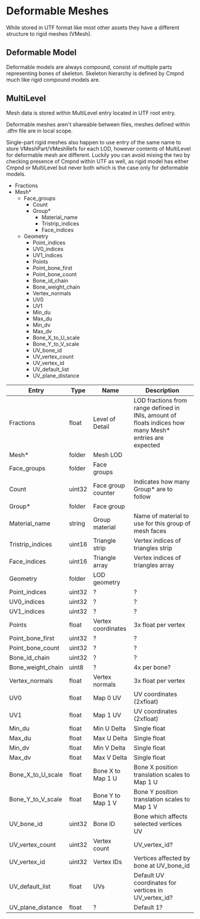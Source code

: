 Deformable Meshes
=================

While stored in UTF format like most other assets they have a different
structure to rigid meshes (VMesh).

Deformable Model
----------------

Deformable models are always compound, consist of multiple parts
representing bones of skeleton. Skeleton hierarchy is defined by Cmpnd
much like rigid compound models are.

MultiLevel
----------

Mesh data is stored within MultiLevel entry located in UTF root entry.

Deformable meshes aren't shareable between files, meshes defined within
.dfm file are in local scope.

Single-part rigid meshes also happen to use entry of the same name to
store VMeshPart/VMeshRefs for each LOD, however contents of MultiLevel
for deformable mesh are different. Luckily you can avoid mixing the two
by checking presence of Cmpnd within UTF as well, as rigid model has
either Cmpnd or MultiLevel but never both which is the case only for
deformable models.

-   Fractions
-   Mesh\*
    -   Face\_groups
        -   Count
        -   Group\*
            -   Material\_name
            -   Tristrip\_indices
            -   Face\_indices
    -   Geometry
        -   Point\_indices
        -   UV0\_indices
        -   UV1\_indices
        -   Points
        -   Point\_bone\_first
        -   Point\_bone\_count
        -   Bone\_id\_chain
        -   Bone\_weight\_chain
        -   Vertex\_normals
        -   UV0
        -   UV1
        -   Min\_du
        -   Max\_du
        -   Min\_dv
        -   Max\_dv
        -   Bone\_X\_to\_U\_scale
        -   Bone\_Y\_to\_V\_scale
        -   UV\_bone\_id
        -   UV\_vertex\_count
        -   UV\_vertex\_id
        -   UV\_default\_list
        -   UV\_plane\_distance

| Entry                 | Type   | Name               | Description                                                                                             |
|-----------------------|--------|--------------------|---------------------------------------------------------------------------------------------------------|
| Fractions             | float  | Level of Detail    | LOD fractions from range defined in INIs, amount of floats indices how many Mesh\* entries are expected |
| Mesh\*                | folder | Mesh LOD           |                                                                                                         |
| Face\_groups          | folder | Face groups        |                                                                                                         |
| Count                 | uint32 | Face group counter | Indicates how many Group\* are to follow                                                                |
| Group\*               | folder | Face group         |                                                                                                         |
| Material\_name        | string | Group material     | Name of material to use for this group of mesh faces                                                    |
| Tristrip\_indices     | uint16 | Triangle strip     | Vertex indices of triangles strip                                                                       |
| Face\_indices         | uint16 | Triangle array     | Vertex indices of triangles array                                                                       |
| Geometry              | folder | LOD geometry       |                                                                                                         |
| Point\_indices        | uint32 | ?                  | ?                                                                                                       |
| UV0\_indices          | uint32 | ?                  | ?                                                                                                       |
| UV1\_indices          | uint32 | ?                  | ?                                                                                                       |
| Points                | float  | Vertex coordinates | 3x float per vertex                                                                                     |
| Point\_bone\_first    | uint32 | ?                  | ?                                                                                                       |
| Point\_bone\_count    | uint32 | ?                  | ?                                                                                                       |
| Bone\_id\_chain       | uint32 | ?                  | ?                                                                                                       |
| Bone\_weight\_chain   | uint8  | ?                  | 4x per bone?                                                                                            |
| Vertex\_normals       | float  | Vertex normals     | 3x float per vertex                                                                                     |
| UV0                   | float  | Map 0 UV           | UV coordinates (2xfloat)                                                                                |
| UV1                   | float  | Map 1 UV           | UV coordinates (2xfloat)                                                                                |
| Min\_du               | float  | Min U Delta        | Single float                                                                                            |
| Max\_du               | float  | Max U Delta        | Single float                                                                                            |
| Min\_dv               | float  | Min V Delta        | Single float                                                                                            |
| Max\_dv               | float  | Max V Delta        | Single float                                                                                            |
| Bone\_X\_to\_U\_scale | float  | Bone X to Map 1 U  | Bone X position translation scales to Map 1 U                                                           |
| Bone\_Y\_to\_V\_scale | float  | Bone Y to Map 1 V  | Bone Y position translation scales to Map 1 V                                                           |
| UV\_bone\_id          | uint32 | Bone ID            | Bone which affects selected vertices UV                                                                 |
| UV\_vertex\_count     | uint32 | Vertex count       | UV\_vertex\_id?                                                                                         |
| UV\_vertex\_id        | uint32 | Vertex IDs         | Vertices affected by bone at UV\_bone\_id                                                               |
| UV\_default\_list     | float  | UVs                | Default UV coordinates for vertices in UV\_vertex\_id?                                                  |
| UV\_plane\_distance   | float  | ?                  | Default 1?                                                                                              |
